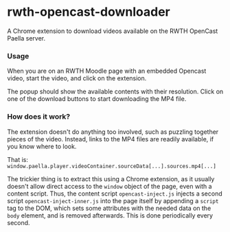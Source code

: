 # rwth-opencast-downloader
A Chrome extension to download videos available on the RWTH OpenCast Paella server.

### Usage

When you are on an RWTH Moodle page with an embedded Opencast video, start the video, and click on the extension.

The popup should show the available contents with their resolution. Click on one of the download buttons to start downloading the MP4 file.

### How does it work?

The extension doesn't do anything too involved, such as puzzling together pieces of the video.
Instead, links to the MP4 files are readily available, if you know where to look.

That is: `window.paella.player.videoContainer.sourceData[...].sources.mp4[...]`

The trickier thing is to extract this using a Chrome extension, as it usually doesn't allow direct access to the `window` object of the page, even with a content script.
Thus, the content script `opencast-inject.js` injects a second script `opencast-inject-inner.js` into the page itself by appending a `script` tag to the DOM, which sets some attributes with the needed data on the `body` element, and is removed afterwards.
This is done periodically every second.
